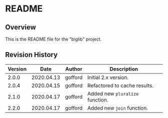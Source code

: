 # README

## Overview

This is the README file for the "biglib" project.

## Revision History

| Version | Date       | Author  | Description                     |
| ------- | ----       | ------  | -----------                     |
| 2.0.0   | 2020.04.13 | gofford | Initial 2.x version.            |
| 2.0.4   | 2020.04.15 | gofford | Refactored to cache results.    |
| 2.1.0   | 2020.04.17 | gofford | Added new `pluralize` function. |
| 2.2.0   | 2020.04.17 | gofford | Added new `join` function.      |
